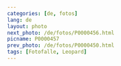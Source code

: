 ```yaml
---
categories: [de, fotos]
lang: de
layout: photo
next_photo: /de/fotos/P0000456.html
picname: P0000457
prev_photo: /de/fotos/P0000450.html
tags: [Fotofalle, Leopard]
---
```

